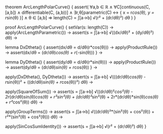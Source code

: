 theorem ArcLengthPolarCurve() {
  assert(
    ∀a,b ∈ ℝ ∧
    ∀C[continuous(C, [a,b]) ∧ differentiable(C, (a,b))] ∧
    ∃r,θ[parametric(C) ↔ {
      x = r*cos(θ),
      y = r*sin(θ)
    }] ∧
    θ ∈ [a,b]
    ⇒
    length(C) = ∫[a→b] √(r² + (dr/dθ)²) dθ
  )
}

proof ArcLengthPolarCurve() {
  setVar(s: length(C)) →
  apply(ArcLengthParametric()) →
  assert(s = ∫[a→b] √((dx/dθ)² + (dy/dθ)²) dθ) →
  
  lemma DxDtheta() {
    assert(dx/dθ = d/dθ(r*cos(θ))) →
    apply(ProductRule()) →
    assert(dx/dθ = (dr/dθ)*cos(θ) + r*(-sin(θ)))
  } →

  lemma DyDtheta() {
    assert(dy/dθ = d/dθ(r*sin(θ))) →
    apply(ProductRule()) →
    assert(dy/dθ = (dr/dθ)*sin(θ) + r*cos(θ))
  } →

  apply(DxDtheta(), DyDtheta()) →
  assert(s = ∫[a→b] √(((dr/dθ)*cos(θ) - r*sin(θ))² + ((dr/dθ)*sin(θ) + r*cos(θ))²) dθ) →
  
  apply(SquareOfSum()) →
  assert(s = ∫[a→b] √((dr/dθ)²*cos²(θ) - 2r*(dr/dθ)*sin(θ)*cos(θ) + r²*sin²(θ) + 
                      (dr/dθ)²*sin²(θ) + 2r*(dr/dθ)*sin(θ)*cos(θ) + r²*cos²(θ)) dθ) →
  
  apply(GroupTerms()) →
  assert(s = ∫[a→b] √((dr/dθ)²*(sin²(θ) + cos²(θ)) + r²*(sin²(θ) + cos²(θ))) dθ) →
  
  apply(SinCosSumIdentity()) →
  assert(s = ∫[a→b] √(r² + (dr/dθ)²) dθ)
}